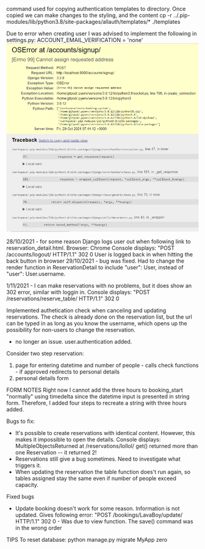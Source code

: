 command used for copying authentication templates to directory. Once copied we can make changes to the styling, and the content
cp -r ../.pip-modules/lib/python3.8/site-packages/allauth/templates/* ./templates

Due to error when creating user I was advised to implement the following in settings.py:
ACCOUNT_EMAIL_VERIFICATION = 'none'
![registration error](/static/images/readme-pictures/registration-error.png "error when registering a user")

28/10/2021 - for some reason Django logs user out when following link to reservation_detail.html.
Browser: Chrome
Console displays: "POST /accounts/logout/ HTTP/1.1" 302 0
User is logged back in when hitting the back button in browser
29/10/2021 - bug was fixed. Had to change the render function in ReservationDetail to include "user": User, instead of "user": User.username.

1/11/2021 - I can make reservations with no problems, but it does show an 302 error, similar with loggin in.
Console displays: "POST /reservations/reserve_table/ HTTP/1.1" 302 0

Implemented authetication check when canceling and updating reservations. The check is already done on the reservation list, but the url can be typed in as long as you know the username, which opens up the possibility for non-users to change the reservation.
-   no longer an issue. user.authentication added.

Consider two step reservation:
1. page for entering datetime and number of people - calls check functions - if approved redirects to personal details
2. personal details form

FORM NOTES
Right now I cannot add the three hours to booking_start "normally" using timedelta since the datetime input is presented in string form. Therefore, I added four steps to recreate a string with three hours added.

Bugs to fix:
- It's possible to create reservations with identical content. However, this makes it impossible to open the details. Console displays: MultipleObjectsReturned at /reservations/lollol/
get() returned more than one Reservation -- it returned 2!
- Reservations still give a bug sometimes. Need to investigate what triggers it.
- When updating the reservation the table function does't run again, so tables assigned stay the same even if number of people exceed capacity.


Fixed bugs
- Update booking doesn't work for some reason. Information is not updated. Gives following error: "POST /bookings/LavaBoy/update/ HTTP/1.1" 302 0 - Was due to view function. The save() command was in the wrong order

TIPS
To reset database: python manage.py migrate MyApp zero
